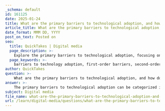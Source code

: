 ```yaml
---
_schema: default
id: 161125
date: 2025-01-24
title: What are the primary barriers to technological adoption, and how do cost and accessibility contribute to these challenges?
article_title: What are the primary barriers to technological adoption, and how do cost and accessibility contribute to these challenges?
date_format: MMM DD, YYYY
post_on_text: Posted on
seo:
  title: QuickTakes | Digital media
  page_description: >-
    Explore the primary barriers to technological adoption, focusing on first-order and second-order factors including cost, accessibility, and the importance of training, support, and user attitudes.
  page_keywords: >-
    barriers to technology adoption, first-order barriers, second-order barriers, inadequate training, limited access, connectivity issues, technical support, time constraints, attitudes and beliefs, digital competence, pedagogical understanding, cost of implementation, economic pressures, accessibility issues, digital transformation, educational technology, equity in technology adoption
author: QuickTakes
question: >-
    What are the primary barriers to technological adoption, and how do cost and accessibility contribute to these challenges?
answer: >-
    The primary barriers to technological adoption can be categorized into first-order and second-order barriers, each contributing to the challenges faced by individuals and organizations in integrating digital technologies effectively.\n\n### First-Order Barriers\nThese are external factors that hinder the effective integration of digital technologies:\n\n1. **Inadequate Training**: Many educators and users lack sufficient training in using digital tools effectively, leading to underutilization or misuse of technology (Hébert et al., 2021).\n   \n2. **Limited Access and Connectivity**: In under-resourced areas, there is often limited access to technology and poor network connectivity, which restricts the use of digital tools (Bai & Lo, 2018).\n\n3. **Technical Support**: A lack of ongoing technical support can leave users feeling unsupported when they encounter issues with digital tools (Hew & Brush, 2007).\n\n4. **Time Constraints**: Users often have limited time to learn new technologies or to integrate them into their existing workflows effectively (Castro-Guzmán, 2021).\n\n### Second-Order Barriers\nThese are internal factors related to the users themselves:\n\n1. **Attitudes and Beliefs**: Negative attitudes towards technology or a lack of understanding of its potential benefits can hinder willingness to adopt new tools (Fu, 2013).\n\n2. **Self-Confidence and Competence**: A lack of confidence in digital skills can prevent users from experimenting with and integrating technology into their practices (Hew & Brush, 2007).\n\n3. **Pedagogical Understanding**: Users may not have a deep understanding of how to effectively incorporate technology into their strategies, which is crucial for enhancing outcomes (Kaminskienė & Lehtinen, 2022).\n\n### Cost and Accessibility Contributions\nCost and accessibility are significant contributors to the barriers of technological adoption:\n\n1. **Cost of Implementation**: The initial investment required for adopting new technologies can be substantial. This includes costs for hardware, software licenses, and necessary infrastructure upgrades. For instance, the 2023 GEM Report highlights that the cost of digital transformation in education adds an additional financial burden on top of existing educational funding gaps, estimated at around USD 97 billion annually for low- and lower-middle-income countries.\n\n2. **Economic Pressures**: Current economic conditions, such as high interest rates and persistent inflation, create a challenging environment for organizations. These factors can limit the ability to meet technology goals in a cost-efficient manner, complicating budget allocations and leading to difficult trade-offs between maintaining profitability and investing in technology.\n\n3. **Limited Accessibility**: Accessibility issues, particularly for users with disabilities, can further complicate technology adoption. Many digital tools do not conform to accessibility standards, making it difficult for all users to benefit from technological advancements.\n\nIn summary, the barriers to technological adoption are multifaceted, involving both external and internal factors. Cost and accessibility play critical roles in these challenges, influencing the ability of individuals and organizations to effectively integrate and utilize digital technologies. Addressing these barriers is essential for fostering a more inclusive and equitable technological landscape.
subject: Digital media
file_name: what-are-the-primary-barriers-to-technological-adoption-and-how-do-cost-and-accessibility-contribute-to-these-challenges.md
url: /learn/digital-media/questions/what-are-the-primary-barriers-to-technological-adoption-and-how-do-cost-and-accessibility-contribute-to-these-challenges
---
```


&nbsp;